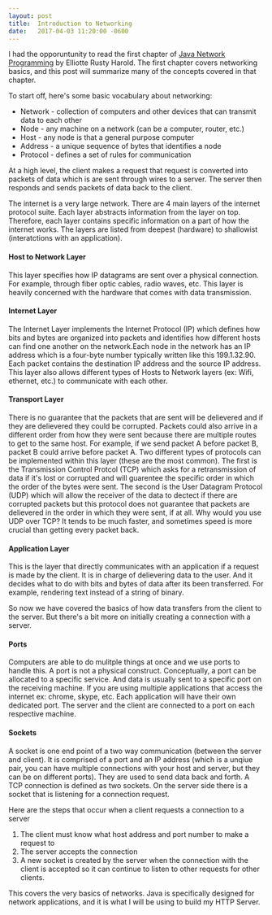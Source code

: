 ```yaml
--- 
layout: post
title:  Introduction to Networking
date:   2017-04-03 11:20:00 -0600
---
```

<!--Socket
  * one end point of a two-way communication
  * combination of IP address and a port
  * TCP connection is defined as two sockets
  * used to send data to one computer's software
  * socket is bound to a port number
  * server listens to socket for a client to make a connection request
  * on client-side - the socket is used to communicate with the server

To make a client connection request to server
* knows server's host address and port number
* server accepts connection
* it creates a new socket when connection with client is accepted so it can continue to listen to other requests for other clients 

communicate with server and client occurs through the socket
-->

I had the opporuntunity to read the first chapter of [Java Network Programming](http://it.guldstadsgymnasiet.se/java/Java%20Network%20Programming,%204th%20Edition.pdf) by Elliotte Rusty Harold. The first chapter covers networking basics, and this post will summarize many of the concepts covered in that chapter. 

To start off, here's some basic vocabulary about networking:

* Network - collection of computers and other devices that can transmit data to each other 
* Node - any machine on a network (can be a computer, router, etc.)
* Host - any node is that a general purpose computer
* Address - a unique sequence of bytes that identifies a node
* Protocol - defines a set of rules for communication

At a high level, the client makes a request that request is converted into packets of data which is are sent through wires to a server. The server then responds and sends packets of data back to the client. 

The internet is a very large network. There are 4 main layers of the internet protocol suite. Each layer abstracts information from the layer on top. Therefore, each layer contains specific information on a part of how the internet works. The layers are listed from deepest (hardware) to shallowist (interatctions with an application). 

#### Host to Network Layer
This layer specifies how IP datagrams are sent over a physical connection. For example, through fiber optic cables, radio waves, etc. This layer is heavily concerned with the hardware that comes with data transmission. 

#### Internet Layer
The Internet Layer implements the Internet Protocol (IP) which defines how bits and bytes are organized into packets and identifies how different hosts can find one another on the network.Each node in the network has an IP address which is a four-byte number typically written like this 199.1.32.90. Each packet contains the destination IP address and the source IP address. This layer also allows different types of Hosts to Network layers (ex: Wifi, ethernet, etc.) to communicate with each other.

#### Transport Layer
There is no guarantee that the packets that are sent will be delievered and if they are delievered they could be corrupted. Packets could also arrive in a different order from how they were sent because there are multiple routes to get to the same host. For example, if we send packet A before packet B, packet B could arrive before packet A. Two different types of protocols can be implemented within this layer (these are the most common). The first is the Transmission Control Protcol (TCP) which asks for a retransmission of data if it's lost or corrupted and will guarentee the specific order in which the order of the bytes were sent. The second is the User Datagram Protocol (UDP) which will allow the receiver of the data to dectect if there are corrupted packets but this protocol does not guarantee that packets are delievered in the order in which they were sent, if at all. Why would you use UDP over TCP? It tends to be much faster, and sometimes speed is more crucial than getting every packet back. 

#### Application Layer
This is the layer that directly communicates with an application if a request is made by the client. It is in charge of delievering data to the user. And it decides what to do with bits and bytes of data after its been transferred. For example, rendering text instead of a string of binary. 

So now we have covered the basics of how data transfers from the client to the server. But there's a bit more on initially creating a connection with a server. 

#### Ports
Computers are able to do mulitple things at once and we use ports to handle this. A port is not a physical construct. Conceptually, a port can be allocated to a specific service. And data is usually sent to a specific port on the receiving machine. If you are using multiple applications that access the internet ex: chrome, skype, etc. Each application will have their own dedicated port. The server and the client are connected to a port on each respective machine. 

#### Sockets 
A socket is one end point of a two way communication (between the server and client). It is comprised of a port and an IP address (which is a unqiue pair, you can have multiple connections with your host and server, but they can be on different ports). They are used to send data back and forth. A TCP connection is defined as two sockets. On the server side there is a socket that is listening for a connection request. 

Here are the steps that occur when a client requests a connection to a server
1. The client must know what host address and port number to make a request to
2. The server accepts the connection
3. A new socket is created by the server when the connection with the client is accepted so it can continue to listen to other requests for other clients. 


This covers the very basics of networks. Java is specifically designed for network applications, and it is what I will be using to build my HTTP Server. 
